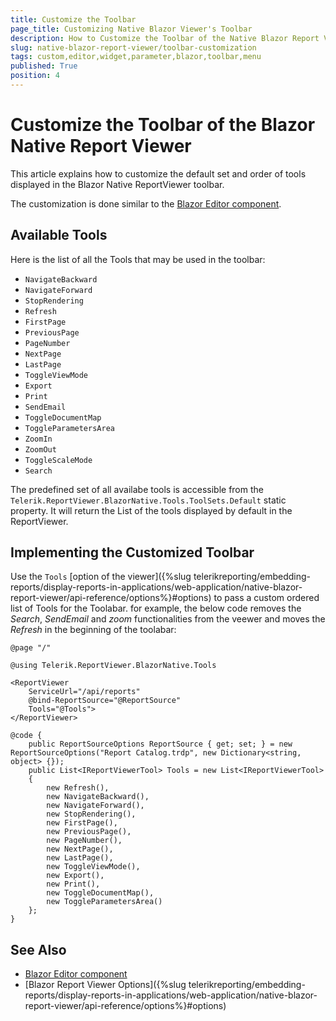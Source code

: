 ```yaml
---
title: Customize the Toolbar
page_title: Customizing Native Blazor Viewer's Toolbar
description: How to Customize the Toolbar of the Native Blazor Report Viewer
slug: native-blazor-report-viewer/toolbar-customization
tags: custom,editor,widget,parameter,blazor,toolbar,menu
published: True
position: 4
---
```


# Customize the Toolbar of the Blazor Native Report Viewer

This article explains how to customize the default set and order of tools displayed in the Blazor Native ReportViewer toolbar.

The customization is done similar to the [Blazor Editor component](https://docs.telerik.com/blazor-ui/components/editor/built-in-tools).

## Available Tools

Here is the list of all the Tools that may be used in the toolbar:

* `NavigateBackward`
* `NavigateForward`
* `StopRendering`
* `Refresh`
* `FirstPage`
* `PreviousPage`
* `PageNumber`
* `NextPage`
* `LastPage`
* `ToggleViewMode`
* `Export`
* `Print`
* `SendEmail`
* `ToggleDocumentMap`
* `ToggleParametersArea`
* `ZoomIn`
* `ZoomOut`
* `ToggleScaleMode`
* `Search`

The predefined set of all availabe tools is accessible from the `Telerik.ReportViewer.BlazorNative.Tools.ToolSets.Default` static property. It will return the List of the tools displayed by default in the ReportViewer.

## Implementing the Customized Toolbar

Use the `Tools` [option of the viewer]({%slug telerikreporting/embedding-reports/display-reports-in-applications/web-application/native-blazor-report-viewer/api-reference/options%}#options) to pass a custom ordered list of Tools for the Toolabar. for example, the below code removes the _Search_, _SendEmail_ and _zoom_ functionalities from the veewer and moves the _Refresh_ in the beginning of the toolabar:

````CSharp
@page "/"

@using Telerik.ReportViewer.BlazorNative.Tools

<ReportViewer
	ServiceUrl="/api/reports"
	@bind-ReportSource="@ReportSource"
	Tools="@Tools">
</ReportViewer>

@code {
	public ReportSourceOptions ReportSource { get; set; } = new ReportSourceOptions("Report Catalog.trdp", new Dictionary<string, object> {});
	public List<IReportViewerTool> Tools = new List<IReportViewerTool>
	{
		new Refresh(),
		new NavigateBackward(),
		new NavigateForward(),
		new StopRendering(),
		new FirstPage(),
		new PreviousPage(),
		new PageNumber(),
		new NextPage(),
		new LastPage(),
		new ToggleViewMode(),
		new Export(),
		new Print(),
		new ToggleDocumentMap(),
		new ToggleParametersArea()
	};
}
```` 

## See Also

* [Blazor Editor component](https://docs.telerik.com/blazor-ui/components/editor/built-in-tools)
* [Blazor Report Viewer Options]({%slug telerikreporting/embedding-reports/display-reports-in-applications/web-application/native-blazor-report-viewer/api-reference/options%}#options)
